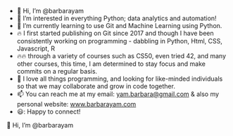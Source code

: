 - 👋 Hi, I’m @barbarayam
- 👀 I’m interested in everything Python; data analytics and automation!
- 🌱 I’m currently learning to use Git and Machine Learning using Python.
- 🔥 I first started publishing on Git since 2017 and though I have been consistently working on programming - dabbling in Python, Html, CSS, Javascript, R 
- 🔥🔥 through a variety of courses such as CS50, even tried 42, and many other courses, this time, I am determined to stay focus and make commits on a regular basis.
- 💞️ I love all things programming, and looking for like-minded individuals so that we may collaborate and grow in code together. 
- 📫 You can reach me at my email: yam.barbara@gmail.com
      & also my personal website: www.barbarayam.com
- 😃: Happy to connect!

<!---
barbarayam/barbarayam is a ✨ special ✨ repository because its `README.md` (this file) appears on your GitHub profile.
You can click the Preview link to take a look at your changes.
--->

👋 Hi, I’m @barbarayam
